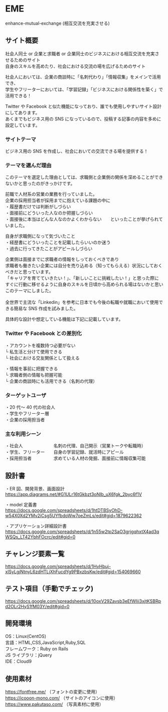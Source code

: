 # EME

enhance-mutual-exchange (相互交流を充実させる)

## サイト概要

社会人同士 or 企業と求職者 or 企業同士のビジネスにおける相互交流を充実させるためのサイト<br>
自身のスキルを高めたり、社会における交流の場を広げるためのサイト<br>

社会人においては、企業の商談時に「名刺代わり」「情報収集」をメインで活用でき、<br>
学生やフリーターにおいては、「学習記録」「ビジネスにおける関係性を築く」で活用できる！<br>

Twitter や Facebook と似た機能になっており、誰でも使用しやすいサイト設計にしてあります。<br>
あくまでもビジネス用の SNS になっているので、投稿する記事の内容を多めに設定しています。

### サイトテーマ

ビジネス用の SNS を作成し、社会においての交流できる場を提供する！

### テーマを選んだ理由

このテーマを選定した理由としては、求職側と企業側の関係を深めることができないかと思ったのがきっかけです。

前職で人材系の営業の業務を行っていました。<br>
企業の採用担当者が採用までに抱えている課題の中に<br>
・履歴書だけでは判断がしづらい<br>
・面接前にどういった人なのか把握しづらい<br>
・面接後に本当はどんな人なのかよくわからない　　といったことが挙げられていました。

自身が求職側になって気づいたこと<br>
・経歴書にどういったことを記載したらいいのか迷う<br>
・過去に行ってきたことがアピールしづらい<br>

企業側は面接までに求職者の情報をしっておくべきであり<br>
求職者も働きたい企業には自分を売り込める（知ってもらえる）状況にしておくべきだと思っています。<br>
「キャリアを育てていきたい！」、「新しいことに挑戦したい！」と思った際に<br>
すぐに行動に移せるように自身のスキルを日頃から高められる場はないかと思いこのテーマにしました。<br><br>
全世界で主流な「Linkedin」を参考に日本でも今後の転職や就職において使用できる簡易な SNS 作成を試みました。<br>

具体的な設計や想定している機能は下記に記載しています。

### Twitter や Facebook との差別化

・アカウントを複数持つ必要がない<br>
└ 私生活と分けて使用できる<br>
└ 社会における交友関係として扱える

・情報を事前に把握できる<br>
└ 求職者側の情報も把握可能<br>
└ 企業の商談時にも活用できる（名刺の代理）

### ターゲットユーザ

・20 代～ 40 代の社会人<br>
・学生やフリーター層<br>
・企業の採用担当者

### 主な利用シーン

・社会人　　　　　　　名刺の代理、自己開示（営業トークや転職時）<br>
・学生、フリーター　　自身の学習記録、就活時にアピール<br>
・採用担当者　　　　　求めている人材の発掘、面接前に情報収集可能<br>


## 設計書

・ER 図、開発背景、画面設計<br>
https://app.diagrams.net/#G1ULr16tGkbzt3oNIb_uX6fgk_2byc6f1V<br>

・model 定義書<br>
https://docs.google.com/spreadsheets/d/1htDTBSyOhD-w54X0Xd2YMv2iCsg5UYfbdoWw7oeZmLs/edit#gid=1879622362<br>

・アプリケーション詳細設計書<br>
https://docs.google.com/spreadsheets/d/1n55w2tp2SaO3grjgqhxtX4ad3qWSQs_LT42YbhFOcrc/edit#gid=0<br>

## チャレンジ要素一覧

https://docs.google.com/spreadsheets/d/1HvHbuj-xlSyLgjNtnyL6zdHTLjXhFucdYg9PBxzbsKw/edit#gid=154069660<br>

## テスト項目（手動でチェック)
https://docs.google.com/spreadsheets/d/10oxV29Zavsb3eEfWIii3xjtKSBRpd2OLr2HyS1fM03Y/edit#gid=0<br>


## 開発環境

OS：Linux(CentOS)<br>
言語：HTML,CSS,JavaScript,Ruby,SQL<br>
フレームワーク：Ruby on Rails<br>
JS ライブラリ：jQuery<br>
IDE：Cloud9<br>

## 使用素材

https://fontfree.me/ （フォントの変更に使用）<br>
https://icooon-mono.com/ （サイトのアイコンに使用）<br>
https://www.pakutaso.com/ （写真素材に使用）<br>
